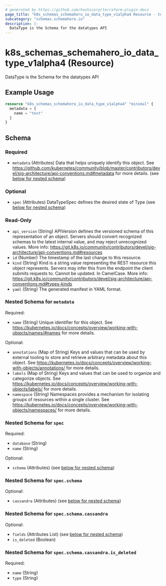 ```yaml
---
# generated by https://github.com/hashicorp/terraform-plugin-docs
page_title: "k8s_schemas_schemahero_io_data_type_v1alpha4 Resource - terraform-provider-k8s"
subcategory: "schemas.schemahero.io"
description: |-
  DataType is the Schema for the datatypes API
---
```


# k8s_schemas_schemahero_io_data_type_v1alpha4 (Resource)

DataType is the Schema for the datatypes API

## Example Usage

```terraform
resource "k8s_schemas_schemahero_io_data_type_v1alpha4" "minimal" {
  metadata = {
    name = "test"
  }
}
```

<!-- schema generated by tfplugindocs -->
## Schema

### Required

- `metadata` (Attributes) Data that helps uniquely identify this object. See https://github.com/kubernetes/community/blob/master/contributors/devel/sig-architecture/api-conventions.md#metadata for more details. (see [below for nested schema](#nestedatt--metadata))

### Optional

- `spec` (Attributes) DataTypeSpec defines the desired state of Type (see [below for nested schema](#nestedatt--spec))

### Read-Only

- `api_version` (String) APIVersion defines the versioned schema of this representation of an object. Servers should convert recognized schemas to the latest internal value, and may reject unrecognized values. More info: https://git.k8s.io/community/contributors/devel/sig-architecture/api-conventions.md#resources
- `id` (Number) The timestamp of the last change to this resource.
- `kind` (String) Kind is a string value representing the REST resource this object represents. Servers may infer this from the endpoint the client submits requests to. Cannot be updated. In CamelCase. More info: https://git.k8s.io/community/contributors/devel/sig-architecture/api-conventions.md#types-kinds
- `yaml` (String) The generated manifest in YAML format.

<a id="nestedatt--metadata"></a>
### Nested Schema for `metadata`

Required:

- `name` (String) Unique identifier for this object. See https://kubernetes.io/docs/concepts/overview/working-with-objects/names/#names for more details.

Optional:

- `annotations` (Map of String) Keys and values that can be used by external tooling to store and retrieve arbitrary metadata about this object. See https://kubernetes.io/docs/concepts/overview/working-with-objects/annotations/ for more details.
- `labels` (Map of String) Keys and values that can be used to organize and categorize objects. See https://kubernetes.io/docs/concepts/overview/working-with-objects/labels/ for more details.
- `namespace` (String) Namespaces provides a mechanism for isolating groups of resources within a single cluster. See https://kubernetes.io/docs/concepts/overview/working-with-objects/namespaces/ for more details.


<a id="nestedatt--spec"></a>
### Nested Schema for `spec`

Required:

- `database` (String)
- `name` (String)

Optional:

- `schema` (Attributes) (see [below for nested schema](#nestedatt--spec--schema))

<a id="nestedatt--spec--schema"></a>
### Nested Schema for `spec.schema`

Optional:

- `cassandra` (Attributes) (see [below for nested schema](#nestedatt--spec--schema--cassandra))

<a id="nestedatt--spec--schema--cassandra"></a>
### Nested Schema for `spec.schema.cassandra`

Optional:

- `fields` (Attributes List) (see [below for nested schema](#nestedatt--spec--schema--cassandra--fields))
- `is_deleted` (Boolean)

<a id="nestedatt--spec--schema--cassandra--fields"></a>
### Nested Schema for `spec.schema.cassandra.is_deleted`

Required:

- `name` (String)
- `type` (String)


